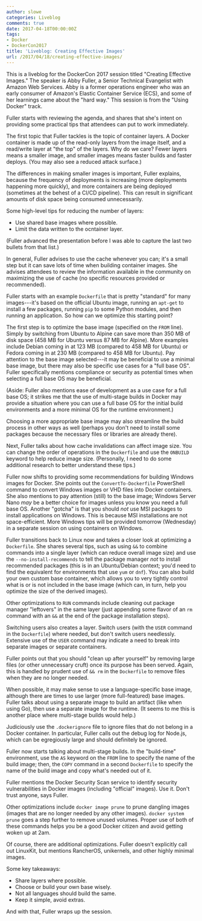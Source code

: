 ```yaml
---
author: slowe
categories: Liveblog
comments: true
date: 2017-04-18T00:00:00Z
tags:
- Docker
- DockerCon2017
title: 'Liveblog: Creating Effective Images'
url: /2017/04/18/creating-effective-images/
---
```


This is a liveblog for the DockerCon 2017 session titled "Creating Effective Images." The speaker is Abby Fuller, a Senior Technical Evangelist with Amazon Web Services. Abby is a former operations engineer who was an early consumer of Amazon's Elastic Container Service (ECS), and some of her learnings came about the "hard way." This session is from the "Using Docker" track.

Fuller starts with reviewing the agenda, and shares that she's intent on providing some practical tips that attendees can put to work immediately.

The first topic that Fuller tackles is the topic of container layers. A Docker container is made up of the read-only layers from the image itself, and a read/write layer at "the top" of the layers. Why do we care? Fewer layers means a smaller image, and smaller images means faster builds and faster deploys. (You may also see a reduced attack surface.)

The differences in making smaller images is important, Fuller explains, because the frequency of deployments is increasing (more deployments happening more quickly), and more containers are being deployed (sometimes at the behest of a CI/CD pipeline). This can result in significant amounts of disk space being consumed unnecessarily.

Some high-level tips for reducing the number of layers:

* Use shared base images where possible.
* Limit the data written to the ocntainer layer.
 
(Fuller advanced the presentation before I was able to capture the last two bullets from that list.)

In general, Fuller advises to use the cache whenever you can; it's a small step but it can save lots of time when building container images. She advises attendees to review the information available in the community on maximizing the use of cache (no specific resources provided or recommended).

Fuller starts with an example `Dockerfile` that is pretty "standard" for many images---it's based on the official Ubuntu image, running an `apt-get` to install a few packages, running `pip` to some Python modules, and then running an application. So how can we optimize this starting point?

The first step is to optimize the base image (specified on the `FROM` line). Simply by switching from Ubuntu to Alpine can save more than 350 MB of disk space (458 MB for Ubuntu versus 87 MB for Alpine). More examples include Debian coming in at 123 MB (compared to 458 MB for Ubuntu) or Fedora coming in at 230 MB (compared to 458 MB for Ubuntu). Pay attention to the base image selected---it may be beneficial to use a minimal base image, but there may also be specific use cases for a "full base OS". Fuller specifically mentions compliance or security as potential times when selecting a full base OS may be beneficial.

(Aside: Fuller also mentions ease of development as a use case for a full base OS; it strikes me that the use of multi-stage builds in Docker may provide a situation where you can use a full base OS for the initial build environments and a more minimal OS for the runtime environment.)

Choosing a more appropriate base image may also streamline the build process in other ways as well (perhaps you don't need to install some packages because the necessary files or libraries are already there).

Next, Fuller talks about how cache invalidations can affect image size. You can change the order of operations in the `Dockerfile` and use the `ONBUILD` keyword to help reduce image size. (Personally, I need to do some additional research to better understand these tips.)

Fuller now shifts to providing some recommendations for building Windows images for Docker. She points out the `ConvertTo-Dockerfile` PowerShell command to convert Windows images or VHD files into Docker containers. She also mentions to pay attention (still) to the base image; Windows Server Nano _may_ be a better choice for images unless you know you need a full base OS. Another "gotcha" is that you should _not_ use MSI packages to install applications on Windows. This is because MSI installations are not space-efficient. More Windows tips will be provided tomorrow (Wednesday) in a separate session on using containers on Windows.

Fuller transitions back to Linux now and takes a closer look at optimizing a `Dockerfile`. She shares several tips, such as using `&&` to combine commands into a single layer (which can reduce overall image size) and use the `--no-install-recommends` to tell the package manager _not_ to install recommended packages (this is in an Ubuntu/Debian context; you'd need to find the equivalent for environments that use `yum` or `dnf`). You can also build your own custom base container, which allows you to very tightly control what is or is not included in the base image (which can, in turn, help you optimize the size of the derived images).

Other optimizations to `RUN` commands include cleaning out package manager "leftovers" in the same layer (just appending some flavor of an `rm` command with an `&&` at the end of the package installation steps).

Switching users also creates a layer. Switch users (with the `USER` command in the `Dockerfile`) where needed, but don't switch users needlessly. Extensive use of the `USER` command may indicate a need to break into separate images or separate containers.

Fuller points out that you should "clean up after yourself" by removing large files (or other unnecessary cruft) once its purpose has been served. Again, this is handled by prudent use of `&& rm` in the `Dockerfile` to remove files when they are no longer needed.

When possible, it may make sense to use a language-specific base image, although there are times to use larger (more full-featured) base images. Fuller talks about using a separate image to build an artifact (like when using Go), then use a separate image for the runtime. (It seems to me this is another place where multi-stage builds would help.)

Judiciously use the `.dockerignore` file to ignore files that do not belong in a Docker container. In particular, Fuller calls out the debug log for Node.js, which can be egregiously large and should definitely be ignored.

Fuller now starts talking about multi-stage builds. In the "build-time" environment, use the `AS` keyword on the `FROM` line to specify the name of the build image; then, the `COPY` command in a second `Dockerfile` to specify the name of the build image and copy what's needed out of it.

Fuller mentions the Docker Security Scan service to identify security vulnerabilities in Docker images (including "official" images). Use it. Don't trust anyone, says Fuller.

Other optimizations include `docker image prune` to prune dangling images (images that are no longer needed by any other images). `docker system prune` goes a step further to remove unused volumes. Proper use of both of these commands helps you be a good Docker citizen and avoid getting woken up at 2am.

Of course, there are additional optimizations. Fuller doesn't explicitly call out LinuxKit, but mentions RancherOS, unikernels, and other highly minimal images.

Some key takeaways:

* Share layers where possible.
* Choose or build your own base wisely.
* Not all languages should build the same.
* Keep it simple, avoid extras.

And with that, Fuller wraps up the session.
